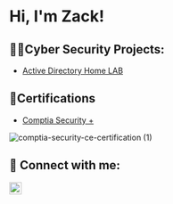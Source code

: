 <h1>Hi, I'm Zack!


<h2>👨‍💻Cyber Security Projects:</h2>

- [Active Directory Home LAB](https://github.com/SGTBolduc/ActiveDirectoryLab/tree/main)
    
<H2>📄Certifications</H2>

- [Comptia Security +](https://www.credly.com/badges/5ae82c90-8be4-4f7f-80bb-69a536ba61d5/public_url)

 ![comptia-security-ce-certification (1)](https://github.com/SGTBolduc/SGTBolduc/assets/174336018/3108e599-6eb5-470f-8007-1d3a81149665)



<h2> 🤳 Connect with me:</h2>


[<img align="left" alt="zackbolduc | LinkedIn" width="22px" src="https://cdn.jsdelivr.net/npm/simple-icons@v3/icons/linkedin.svg" />][linkedin]

[linkedin]: https://linkedin.com/in/zackbolduc117

<!--
**SGTBolduc/SGTBolduc** is a ✨ _special_ ✨ repository because its `README.md` (this file) appears on your GitHub profile.

Here are some ideas to get you started:

- 🔭 I’m currently working on ...
- 🌱 I’m currently learning ...
- 👯 I’m looking to collaborate on ...
- 🤔 I’m looking for help with ...
- 💬 Ask me about ...
- 📫 How to reach me: ...
- 😄 Pronouns: ...
- ⚡ Fun fact: ...
-->
